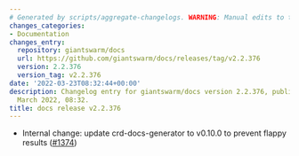 ```yaml
---
# Generated by scripts/aggregate-changelogs. WARNING: Manual edits to this files will be overwritten.
changes_categories:
- Documentation
changes_entry:
  repository: giantswarm/docs
  url: https://github.com/giantswarm/docs/releases/tag/v2.2.376
  version: 2.2.376
  version_tag: v2.2.376
date: '2022-03-23T08:32:44+00:00'
description: Changelog entry for giantswarm/docs version 2.2.376, published on 23
  March 2022, 08:32.
title: docs release v2.2.376
---
```


- Internal change: update crd-docs-generator to v0.10.0 to prevent flappy results ([#1374](https://github.com/giantswarm/docs/pull/1374))

